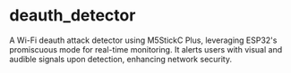 # deauth_detector
A Wi-Fi deauth attack detector using M5StickC Plus, leveraging ESP32's promiscuous mode for real-time monitoring. It alerts users with visual and audible signals upon detection, enhancing network security.
